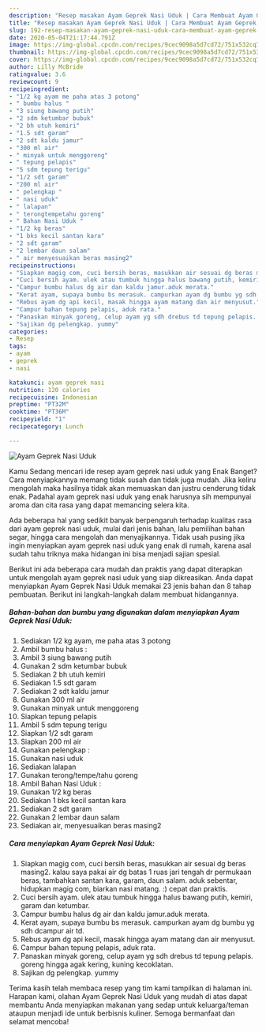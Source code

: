 ```yaml
---
description: "Resep masakan Ayam Geprek Nasi Uduk | Cara Membuat Ayam Geprek Nasi Uduk Yang Sedap"
title: "Resep masakan Ayam Geprek Nasi Uduk | Cara Membuat Ayam Geprek Nasi Uduk Yang Sedap"
slug: 192-resep-masakan-ayam-geprek-nasi-uduk-cara-membuat-ayam-geprek-nasi-uduk-yang-sedap
date: 2020-05-04T21:17:44.791Z
image: https://img-global.cpcdn.com/recipes/9cec9098a5d7cd72/751x532cq70/ayam-geprek-nasi-uduk-foto-resep-utama.jpg
thumbnail: https://img-global.cpcdn.com/recipes/9cec9098a5d7cd72/751x532cq70/ayam-geprek-nasi-uduk-foto-resep-utama.jpg
cover: https://img-global.cpcdn.com/recipes/9cec9098a5d7cd72/751x532cq70/ayam-geprek-nasi-uduk-foto-resep-utama.jpg
author: Lilly McBride
ratingvalue: 3.6
reviewcount: 9
recipeingredient:
- "1/2 kg ayam me paha atas 3 potong"
- " bumbu halus "
- "3 siung bawang putih"
- "2 sdm ketumbar bubuk"
- "2 bh utuh kemiri"
- "1.5 sdt garam"
- "2 sdt kaldu jamur"
- "300 ml air"
- " minyak untuk menggoreng"
- " tepung pelapis"
- "5 sdm tepung terigu"
- "1/2 sdt garam"
- "200 ml air"
- " pelengkap "
- " nasi uduk"
- " lalapan"
- " terongtempetahu goreng"
- " Bahan Nasi Uduk "
- "1/2 kg beras"
- "1 bks kecil santan kara"
- "2 sdt garam"
- "2 lembar daun salam"
- " air menyesuaikan beras masing2"
recipeinstructions:
- "Siapkan magig com, cuci bersih beras, masukkan air sesuai dg beras masing2. kalau saya pakai air dg batas 1 ruas jari tengah dr permukaan beras, tambahkan santan kara, garam, daun salam. aduk sebentar, hidupkan magig com, biarkan nasi matang. :) cepat dan praktis."
- "Cuci bersih ayam. ulek atau tumbuk hingga halus bawang putih, kemiri, garam dan ketumbar."
- "Campur bumbu halus dg air dan kaldu jamur.aduk merata."
- "Kerat ayam, supaya bumbu bs merasuk. campurkan ayam dg bumbu yg sdh dcampur air td."
- "Rebus ayam dg api kecil, masak hingga ayam matang dan air menyusut."
- "Campur bahan tepung pelapis, aduk rata."
- "Panaskan minyak goreng, celup ayam yg sdh drebus td tepung pelapis. goreng hingga agak kering, kuning kecoklatan."
- "Sajikan dg pelengkap. yummy"
categories:
- Resep
tags:
- ayam
- geprek
- nasi

katakunci: ayam geprek nasi 
nutrition: 120 calories
recipecuisine: Indonesian
preptime: "PT32M"
cooktime: "PT36M"
recipeyield: "1"
recipecategory: Lunch

---
```



![Ayam Geprek Nasi Uduk](https://img-global.cpcdn.com/recipes/9cec9098a5d7cd72/751x532cq70/ayam-geprek-nasi-uduk-foto-resep-utama.jpg)

Kamu Sedang mencari ide resep ayam geprek nasi uduk yang Enak Banget? Cara menyiapkannya memang tidak susah dan tidak juga mudah. Jika keliru mengolah maka hasilnya tidak akan memuaskan dan justru cenderung tidak enak. Padahal ayam geprek nasi uduk yang enak harusnya sih mempunyai aroma dan cita rasa yang dapat memancing selera kita.

Ada beberapa hal yang sedikit banyak berpengaruh terhadap kualitas rasa dari ayam geprek nasi uduk, mulai dari jenis bahan, lalu pemilihan bahan segar, hingga cara mengolah dan menyajikannya. Tidak usah pusing jika ingin menyiapkan ayam geprek nasi uduk yang enak di rumah, karena asal sudah tahu triknya maka hidangan ini bisa menjadi sajian spesial.




Berikut ini ada beberapa cara mudah dan praktis yang dapat diterapkan untuk mengolah ayam geprek nasi uduk yang siap dikreasikan. Anda dapat menyiapkan Ayam Geprek Nasi Uduk memakai 23 jenis bahan dan 8 tahap pembuatan. Berikut ini langkah-langkah dalam membuat hidangannya.

<!--inarticleads1-->

##### Bahan-bahan dan bumbu yang digunakan dalam menyiapkan Ayam Geprek Nasi Uduk:

1. Sediakan 1/2 kg ayam, me paha atas 3 potong
1. Ambil  bumbu halus :
1. Ambil 3 siung bawang putih
1. Gunakan 2 sdm ketumbar bubuk
1. Sediakan 2 bh utuh kemiri
1. Sediakan 1.5 sdt garam
1. Sediakan 2 sdt kaldu jamur
1. Gunakan 300 ml air
1. Gunakan  minyak untuk menggoreng
1. Siapkan  tepung pelapis
1. Ambil 5 sdm tepung terigu
1. Siapkan 1/2 sdt garam
1. Siapkan 200 ml air
1. Gunakan  pelengkap :
1. Gunakan  nasi uduk
1. Sediakan  lalapan
1. Gunakan  terong/tempe/tahu goreng
1. Ambil  Bahan Nasi Uduk :
1. Gunakan 1/2 kg beras
1. Sediakan 1 bks kecil santan kara
1. Sediakan 2 sdt garam
1. Gunakan 2 lembar daun salam
1. Sediakan  air, menyesuaikan beras masing2




<!--inarticleads2-->

##### Cara menyiapkan Ayam Geprek Nasi Uduk:

1. Siapkan magig com, cuci bersih beras, masukkan air sesuai dg beras masing2. kalau saya pakai air dg batas 1 ruas jari tengah dr permukaan beras, tambahkan santan kara, garam, daun salam. aduk sebentar, hidupkan magig com, biarkan nasi matang. :) cepat dan praktis.
1. Cuci bersih ayam. ulek atau tumbuk hingga halus bawang putih, kemiri, garam dan ketumbar.
1. Campur bumbu halus dg air dan kaldu jamur.aduk merata.
1. Kerat ayam, supaya bumbu bs merasuk. campurkan ayam dg bumbu yg sdh dcampur air td.
1. Rebus ayam dg api kecil, masak hingga ayam matang dan air menyusut.
1. Campur bahan tepung pelapis, aduk rata.
1. Panaskan minyak goreng, celup ayam yg sdh drebus td tepung pelapis. goreng hingga agak kering, kuning kecoklatan.
1. Sajikan dg pelengkap. yummy




Terima kasih telah membaca resep yang tim kami tampilkan di halaman ini. Harapan kami, olahan Ayam Geprek Nasi Uduk yang mudah di atas dapat membantu Anda menyiapkan makanan yang sedap untuk keluarga/teman ataupun menjadi ide untuk berbisnis kuliner. Semoga bermanfaat dan selamat mencoba!
